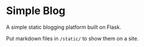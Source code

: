 # Simple Blog

A simple static blogging platform built on Flask.

Put markdown files in `/static/` to show them on a site.